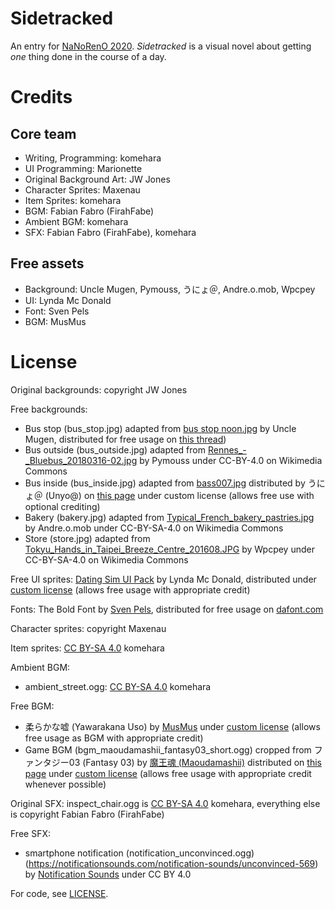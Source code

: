 # Sidetracked

An entry for [NaNoRenO 2020](https://itch.io/jam/nanoreno-2020). *Sidetracked* is a visual novel about getting *one* thing done in the course of a day.

# Credits

## Core team

* Writing, Programming: komehara
* UI Programming: Marionette
* Original Background Art: JW Jones
* Character Sprites: Maxenau
* Item Sprites: komehara
* BGM: Fabian Fabro (FirahFabe)
* Ambient BGM: komehara
* SFX: Fabian Fabro (FirahFabe), komehara

## Free assets

* Background: Uncle Mugen, Pymouss, うにょ＠, Andre.o.mob, Wpcpey
* UI: Lynda Mc Donald
* Font: Sven Pels
* BGM: MusMus

# License

Original backgrounds: copyright JW Jones

Free backgrounds:
* Bus stop (bus_stop.jpg) adapted from [bus stop noon.jpg](https://lemmasoft.renai.us/forums/download/file.php?id=47244&mode=view) by Uncle Mugen, distributed for free usage on [this thread](https://lemmasoft.renai.us/forums/viewtopic.php?p=226871))
* Bus outside (bus_outside.jpg) adapted from [Rennes_-_Bluebus_20180316-02.jpg](https://commons.wikimedia.org/wiki/File:Rennes_-_Bluebus_20180316-02.jpg) by Pymouss under CC-BY-4.0 on Wikimedia Commons
* Bus inside (bus_inside.jpg) adapted from [bass007.jpg](http://unyokan2.ninja-web.net/haikei2/bass/bass007.jpg) distributed by うにょ＠ (Unyo@) on [this page](http://unyokan.ojaru.jp/framepage2.html) under custom license (allows free use with optional crediting)
* Bakery (bakery.jpg) adapted from [Typical_French_bakery_pastries.jpg](https://commons.wikimedia.org/wiki/File:Typical_French_bakery_pastries.jpg) by Andre.o.mob under CC-BY-SA-4.0 on Wikimedia Commons
* Store (store.jpg) adapted from [Tokyu_Hands_in_Taipei_Breeze_Centre_201608.JPG](https://commons.wikimedia.org/wiki/File:Tokyu_Hands_in_Taipei_Breeze_Centre_201608.JPG) by Wpcpey under CC-BY-SA-4.0 on Wikimedia Commons

Free UI sprites: [Dating Sim UI Pack](https://loudeyes.itch.io/dating-sim-ui-pack) by Lynda Mc Donald, distributed under [custom license](License%20Dating%20Sim%20UI%20Pack.jpg) (allows free usage with appropriate credit)

Fonts: The Bold Font by [Sven Pels](http://svenpels.com/), distributed for free usage on [dafont.com](https://www.dafont.com/the-bold-font.font)

Character sprites: copyright Maxenau

Item sprites: [CC BY-SA 4.0](https://creativecommons.org/licenses/by-sa/4.0/) komehara

Ambient BGM:

* ambient_street.ogg: [CC BY-SA 4.0](https://creativecommons.org/licenses/by-sa/4.0/) komehara

Free BGM:

* 柔らかな嘘 (Yawarakana Uso) by [MusMus](http://musmus.main.jp) under [custom license](http://musmus.main.jp/info.html) (allows free usage as BGM with appropriate credit)
* Game BGM (bgm_maoudamashii_fantasy03_short.ogg) cropped from ファンタジー03 (Fantasy 03) by [魔王魂 (Maoudamashii)](https://maoudamashii.jokersounds.com) distributed on [this page](https://maoudamashii.jokersounds.com/list/bgm10.html) under [custom license](https://maoudamashii.jokersounds.com/music_rule.html) (allows free usage with appropriate credit whenever possible)

Original SFX: inspect_chair.ogg is [CC BY-SA 4.0](https://creativecommons.org/licenses/by-sa/4.0/) komehara, everything else is copyright Fabian Fabro (FirahFabe)

Free SFX:

* smartphone notification (notification_unconvinced.ogg)(https://notificationsounds.com/notification-sounds/unconvinced-569) by [Notification Sounds](https://notificationsounds.com) under CC BY 4.0

For code, see [LICENSE](LICENSE).
